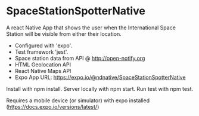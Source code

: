 # SpaceStationSpotterNative
A react Native App that shows the user when the International Space Station will be visible from either their location. 

* Configured with 'expo'.
* Test framework 'jest'.
* Space station data from API @ http://open-notify.org
* HTML Geolocation API
* React Native Maps API
* Expo App URL: https://expo.io/@ndnative/SpaceStationSpotterNative

Install with npm install. Server locally with npm start. Run test with npm test.

Requires a mobile device (or simulator) with expo installed (https://docs.expo.io/versions/latest/) 
